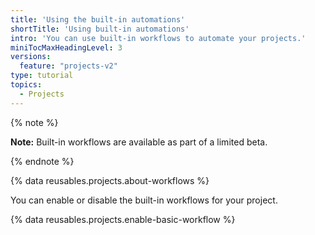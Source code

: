 ```yaml
---
title: 'Using the built-in automations'
shortTitle: 'Using built-in automations'
intro: 'You can use built-in workflows to automate your projects.'
miniTocMaxHeadingLevel: 3
versions:
  feature: "projects-v2"
type: tutorial
topics:
  - Projects
---
```


{% note %}

**Note:** Built-in workflows are available as part of a limited beta.

{% endnote %}

{% data reusables.projects.about-workflows %}

You can enable or disable the built-in workflows for your project.

{% data reusables.projects.enable-basic-workflow %}
